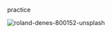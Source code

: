 practice

![roland-denes-800152-unsplash](C:\Users\ParkJunWoo\Desktop\roland-denes-800152-unsplash.jpg)